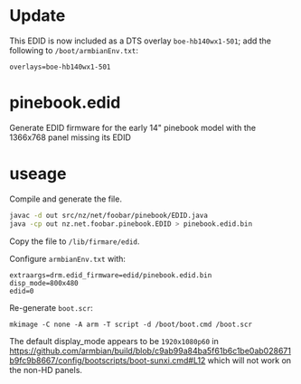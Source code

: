 # Update

This EDID is now included as a DTS overlay `boe-hb140wx1-501`; add the following to `/boot/armbianEnv.txt`:

    overlays=boe-hb140wx1-501


# pinebook.edid
Generate EDID firmware for the early 14" pinebook model with the 1366x768 panel missing its EDID

# useage

Compile and generate the file.

```bash
javac -d out src/nz/net/foobar/pinebook/EDID.java
java -cp out nz.net.foobar.pinebook.EDID > pinebook.edid.bin
```

Copy the file to `/lib/firmare/edid`.

Configure `armbianEnv.txt` with:

```
extraargs=drm.edid_firmware=edid/pinebook.edid.bin
disp_mode=800x480
edid=0
```

Re-generate `boot.scr`:

```
mkimage -C none -A arm -T script -d /boot/boot.cmd /boot.scr
```

The default display_mode appears to be `1920x1080p60` in https://github.com/armbian/build/blob/c9ab99a84ba5f61b6c1be0ab028671b9fc9b8667/config/bootscripts/boot-sunxi.cmd#L12 which will not work on the non-HD panels.

